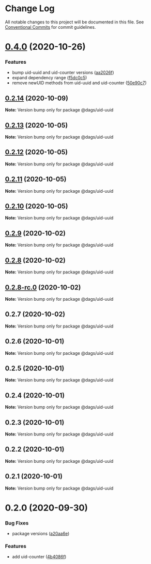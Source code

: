 # Change Log

All notable changes to this project will be documented in this file.
See [Conventional Commits](https://conventionalcommits.org) for commit guidelines.

# [0.4.0](https://github.com/AlexanderLapygin/dags/compare/@dags/uid-uuid@0.2.14...@dags/uid-uuid@0.4.0) (2020-10-26)


### Features

* bump uid-uuid and uid-counter versions ([aa2026f](https://github.com/AlexanderLapygin/dags/commit/aa2026f360b758025929cb7184d71c68c719c76f))
* expand dependency range ([f5dc0c5](https://github.com/AlexanderLapygin/dags/commit/f5dc0c5e18d052eae5f5ef952472ec0f2ae5dfc5))
* remove newUID methods from uid-uuid and uid-counter ([50e90c7](https://github.com/AlexanderLapygin/dags/commit/50e90c77fd88e44870b36e675875bbfa42c8811e))






## [0.2.14](https://github.com/AlexanderLapygin/dags/compare/@dags/uid-uuid@0.2.13...@dags/uid-uuid@0.2.14) (2020-10-09)

**Note:** Version bump only for package @dags/uid-uuid






## [0.2.13](https://github.com/AlexanderLapygin/dags/compare/@dags/uid-uuid@0.2.12...@dags/uid-uuid@0.2.13) (2020-10-05)

**Note:** Version bump only for package @dags/uid-uuid





## [0.2.12](https://github.com/AlexanderLapygin/dags/compare/@dags/uid-uuid@0.2.11...@dags/uid-uuid@0.2.12) (2020-10-05)

**Note:** Version bump only for package @dags/uid-uuid





## [0.2.11](https://github.com/AlexanderLapygin/dags/compare/@dags/uid-uuid@0.2.10...@dags/uid-uuid@0.2.11) (2020-10-05)

**Note:** Version bump only for package @dags/uid-uuid





## [0.2.10](https://github.com/AlexanderLapygin/dags/compare/@dags/uid-uuid@0.2.9...@dags/uid-uuid@0.2.10) (2020-10-05)

**Note:** Version bump only for package @dags/uid-uuid






## [0.2.9](https://github.com/AlexanderLapygin/dags/compare/@dags/uid-uuid@0.2.8...@dags/uid-uuid@0.2.9) (2020-10-02)

**Note:** Version bump only for package @dags/uid-uuid





## [0.2.8](https://github.com/AlexanderLapygin/dags/compare/@dags/uid-uuid@0.2.8-rc.0...@dags/uid-uuid@0.2.8) (2020-10-02)

**Note:** Version bump only for package @dags/uid-uuid





## [0.2.8-rc.0](https://github.com/AlexanderLapygin/dags/compare/@dags/uid-uuid@0.2.7...@dags/uid-uuid@0.2.8-rc.0) (2020-10-02)

**Note:** Version bump only for package @dags/uid-uuid






## 0.2.7 (2020-10-02)

**Note:** Version bump only for package @dags/uid-uuid





## 0.2.6 (2020-10-01)

**Note:** Version bump only for package @dags/uid-uuid





## 0.2.5 (2020-10-01)

**Note:** Version bump only for package @dags/uid-uuid





## 0.2.4 (2020-10-01)

**Note:** Version bump only for package @dags/uid-uuid





## 0.2.3 (2020-10-01)

**Note:** Version bump only for package @dags/uid-uuid





## 0.2.2 (2020-10-01)

**Note:** Version bump only for package @dags/uid-uuid





## 0.2.1 (2020-10-01)

**Note:** Version bump only for package @dags/uid-uuid





# 0.2.0 (2020-09-30)


### Bug Fixes

* package versions ([a20aa6e](https://github.com/AlexanderLapygin/dags/commit/a20aa6e797b3bc970ca201819bad22e5211fbabf))


### Features

* add uid-counter ([4b4086f](https://github.com/AlexanderLapygin/dags/commit/4b4086fc431bd0382ef87e240b18d977a587fd37))
